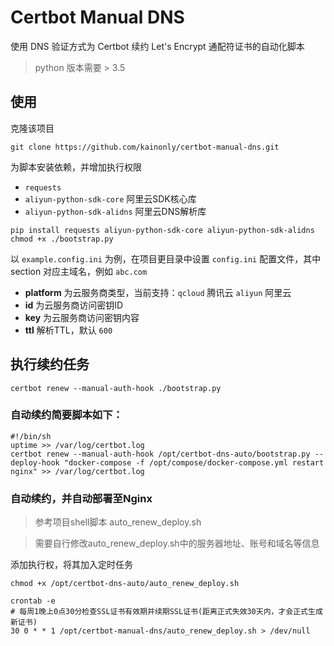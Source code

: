 # Certbot Manual DNS

使用 DNS 验证方式为 Certbot 续约 Let's Encrypt 通配符证书的自动化脚本 

> python 版本需要 > 3.5

## 使用

克隆该项目

```shell script
git clone https://github.com/kainonly/certbot-manual-dns.git
```

为脚本安装依赖，并增加执行权限

- `requests`
- `aliyun-python-sdk-core` 阿里云SDK核心库
- `aliyun-python-sdk-alidns` 阿里云DNS解析库

```shell script
pip install requests aliyun-python-sdk-core aliyun-python-sdk-alidns
chmod +x ./bootstrap.py
```

以 `example.config.ini` 为例，在项目更目录中设置 `config.ini` 配置文件，其中 section 对应主域名，例如 `abc.com`

- **platform** 为云服务商类型，当前支持：`qcloud` 腾讯云 `aliyun` 阿里云
- **id** 为云服务商访问密钥ID
- **key** 为云服务商访问密钥内容
- **ttl** 解析TTL，默认 `600`

## 执行续约任务

```shell script
certbot renew --manual-auth-hook ./bootstrap.py
```

### 自动续约简要脚本如下：
```shell script
#!/bin/sh
uptime >> /var/log/certbot.log
certbot renew --manual-auth-hook /opt/certbot-dns-auto/bootstrap.py --deploy-hook "docker-compose -f /opt/compose/docker-compose.yml restart nginx" >> /var/log/certbot.log
```

### 自动续约，并自动部署至Nginx
> 参考项目shell脚本 auto_renew_deploy.sh

> 需要自行修改auto_renew_deploy.sh中的服务器地址、账号和域名等信息

添加执行权，将其加入定时任务
```shell script
chmod +x /opt/certbot-dns-auto/auto_renew_deploy.sh

crontab -e
# 每周1晚上0点30分检查SSL证书有效期并续期SSL证书(距离正式失效30天内，才会正式生成新证书)
30 0 * * 1 /opt/certbot-manual-dns/auto_renew_deploy.sh > /dev/null
```
